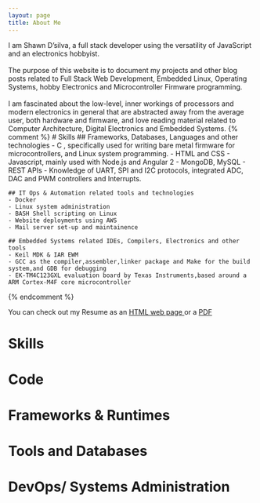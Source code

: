 ```yaml
---
layout: page
title: About Me
---
```

I am Shawn D’silva, a full stack developer using the versatility of JavaScript and an electronics hobbyist.
<br>
<br>
The purpose of this website is to document my projects and other blog posts related to Full Stack Web Development, Embedded Linux, Operating Systems, hobby Electronics and Microcontroller Firmware programming.
<br>
<br>
I am fascinated about the low-level, inner workings of processors and modern electronics in general that are abstracted away from the average user, both hardware and firmware, and love reading material related to Computer Architecture, Digital Electronics and Embedded Systems.
{% comment %}
    # Skills
    ## Frameworks, Databases, Languages and other technologies
    - C , specifically used for writing bare metal firmware for microcontrollers, and Linux system programming.
    - HTML and CSS
    - Javascript, mainly used with Node.js and Angular 2
    - MongoDB, MySQL
    - REST APIs
    - Knowledge of UART, SPI and I2C protocols, integrated ADC, DAC and PWM controllers and Interrupts.

    ## IT Ops & Automation related tools and technologies
    - Docker
    - Linux system administration
    - BASH Shell scripting on Linux
    - Website deployments using AWS
    - Mail server set-up and maintainence

    ## Embedded Systems related IDEs, Compilers, Electronics and other tools
    - Keil MDK & IAR EWM
    - GCC as the compiler,assembler,linker package and Make for the build system,and GDB for debugging
    - EK-TM4C123GXL evaluation board by Texas Instruments,based around a ARM Cortex-M4F core microcontroller

{% endcomment %}

You can check out my  Resume as an <a href="/public/assets/resume/resume.html"> HTML web page </a> or a  <a href="/public/assets/resume/resume.pdf"> PDF</a>

<h1>Skills</h1>

<h1 class="skills">Code</h1>

<div class="devicon-large">

<i class="devicon-html5-plain-wordmark colored"></i>
<i class="devicon-css3-plain-wordmark colored"></i>
<i class="devicon-javascript-plain colored"></i>
<i class="devicon-c-plain-wordmark colored"></i>

<h1 class="skills"> Frameworks & Runtimes </h1>

<i class="devicon-nodejs-plain-wordmark colored"></i>
<i class="devicon-express-original-wordmark colored"></i>
<i class="devicon-react-original-wordmark colored"></i>
<i class="devicon-angularjs-plain colored"></i>

<h1 class="skills"> Tools and Databases </h1>

<i class="devicon-git-plain-wordmark colored"></i>
<i class="devicon-mongodb-plain-wordmark colored"></i>
<i class="devicon-mysql-plain-wordmark colored"></i>

<h1 class="skills"> DevOps/ Systems Administration </h1>

<i class="devicon-nginx-plain-wordmark colored"></i>
<i class="devicon-debian-plain-wordmark colored"></i>
<i class="devicon-docker-plain-wordmark colored"></i>
<i class="devicon-amazonwebservices-plain-wordmark colored"></i>



</div>